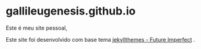 # gallileugenesis.github.io

Este é meu site pessoal, 





Este site foi desenvolvido com base tema [jekyllthemes - Future Imperfect](http://jekyllthemes.org/themes/future-imperfect/) . 
